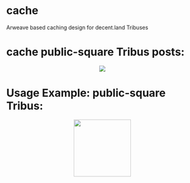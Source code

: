 # cache
Arweave based caching design for decent.land Tribuses

# cache public-square Tribus posts:

<center><img src="./cache-worklow.png"></center>

# Usage Example: public-square Tribus:

<center><img src="./getcache.png" style="width: 150px; height: 150px"></center>
